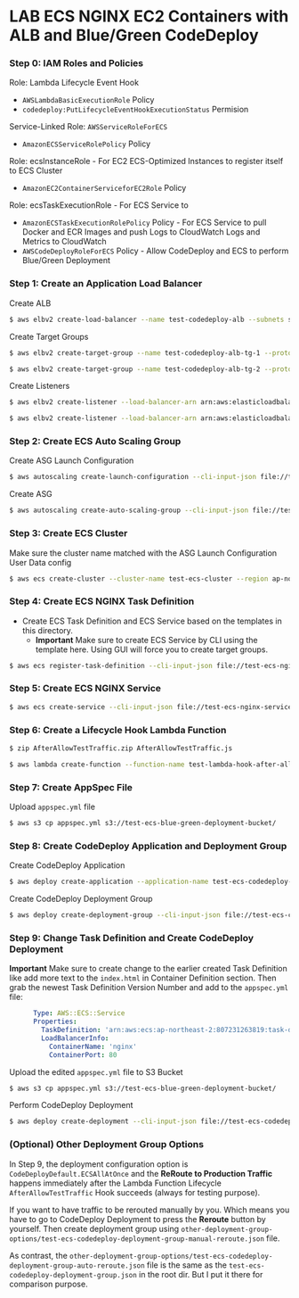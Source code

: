 # LAB ECS NGINX EC2 Containers with ALB and Blue/Green CodeDeploy

### Step 0: IAM Roles and Policies

Role: Lambda Lifecycle Event Hook
- `AWSLambdaBasicExecutionRole` Policy
- `codedeploy:PutLifecycleEventHookExecutionStatus` Permision

Service-Linked Role: `AWSServiceRoleForECS`
- `AmazonECSServiceRolePolicy` Policy

Role: ecsInstanceRole - For EC2 ECS-Optimized Instances to register itself to ECS Cluster
- `AmazonEC2ContainerServiceforEC2Role` Policy

Role: ecsTaskExecutionRole - For ECS Service to 
- `AmazonECSTaskExecutionRolePolicy` Policy - For ECS Service to pull Docker and ECR Images and push Logs to CloudWatch Logs and Metrics to CloudWatch
- `AWSCodeDeployRoleForECS` Policy - Allow CodeDeploy and ECS to perform Blue/Green Deployment


### Step 1: Create an Application Load Balancer

Create ALB
```bash
$ aws elbv2 create-load-balancer --name test-codedeploy-alb --subnets subnet-00d774ad15e1b13c4 subnet-093d7628d7c4b87db --security-groups sg-03972bfee70c70f81 --region ap-northeast-2
```

Create Target Groups
```bash
$ aws elbv2 create-target-group --name test-codedeploy-alb-tg-1 --protocol HTTP --port 80 --target-type ip --vpc-id vpc-01942f3f1fb48a27c --region ap-northeast-2

$ aws elbv2 create-target-group --name test-codedeploy-alb-tg-2 --protocol HTTP --port 80 --target-type ip --vpc-id vpc-01942f3f1fb48a27c --region ap-northeast-2
```

Create Listeners
```bash
$ aws elbv2 create-listener --load-balancer-arn arn:aws:elasticloadbalancing:ap-northeast-2:807231263819:loadbalancer/app/test-codedeploy-alb/e733bec8371eba49 --protocol HTTP --port 80 --default-actions Type=forward,TargetGroupArn=arn:aws:elasticloadbalancing:ap-northeast-2:807231263819:targetgroup/test-codedeploy-alb-tg-1/ac251d587255d123 --region ap-northeast-2

$ aws elbv2 create-listener --load-balancer-arn arn:aws:elasticloadbalancing:ap-northeast-2:807231263819:loadbalancer/app/test-codedeploy-alb/e733bec8371eba49 --protocol HTTP --port 8080 --default-actions Type=forward,TargetGroupArn=arn:aws:elasticloadbalancing:ap-northeast-2:807231263819:targetgroup/test-codedeploy-alb-tg-2/36ec7aff13b3eee6 --region ap-northeast-2
```

### Step 2: Create ECS Auto Scaling Group

Create ASG Launch Configuration
```bash
$ aws autoscaling create-launch-configuration --cli-input-json file://test-ecs-asg-launch-config.json --user-data file://test-ecs-asg-launch-config-user-data.txt --region ap-northeast-2
```

Create ASG
```bash
$ aws autoscaling create-auto-scaling-group --cli-input-json file://test-ecs-asg.json --region ap-northeast-2
```

### Step 3: Create ECS Cluster

Make sure the cluster name matched with the ASG Launch Configuration User Data config
```bash
$ aws ecs create-cluster --cluster-name test-ecs-cluster --region ap-northeast-2
```

### Step 4: Create ECS NGINX Task Definition

- Create ECS Task Definition and ECS Service based on the templates in this directory.
  - **Important** Make sure to create ECS Service by CLI using the template here. Using GUI will force you to create target groups. 

```bash
$ aws ecs register-task-definition --cli-input-json file://test-ecs-nginx-task-def.json --region ap-northeast-2
```

### Step 5: Create ECS NGINX Service

```bash
$ aws ecs create-service --cli-input-json file://test-ecs-nginx-service.json --region ap-northeast-2
```

### Step 6: Create a Lifecycle Hook Lambda Function

```bash
$ zip AfterAllowTestTraffic.zip AfterAllowTestTraffic.js

$ aws lambda create-function --function-name test-lambda-hook-after-allow-test-traffic --zip-file fileb://AfterAllowTestTraffic.zip --handler AfterAllowTestTraffic.handler --runtime nodejs10.x --role arn:aws:iam::807231263819:role/ecsLifecycleEventHookForLambda --region ap-northeast-2
```

### Step 7: Create AppSpec File

Upload `appspec.yml` file
```bash
$ aws s3 cp appspec.yml s3://test-ecs-blue-green-deployment-bucket/
```

### Step 8: Create CodeDeploy Application and Deployment Group

Create CodeDeploy Application
```bash
$ aws deploy create-application --application-name test-ecs-codedeploy-app --compute-platform ECS --region ap-northeast-2
```

Create CodeDeploy Deployment Group
```bash
$ aws deploy create-deployment-group --cli-input-json file://test-ecs-codedeploy-deployment-group.json --region ap-northeast-2
```

### Step 9: Change Task Definition and Create CodeDeploy Deployment

**Important** Make sure to create change to the earlier created Task Definition like add more text to the `index.html` in Container Definition section. Then grab the newest Task Definition Version Number and add to the `appspec.yml` file:
```yml
      Type: AWS::ECS::Service
      Properties:
        TaskDefinition: 'arn:aws:ecs:ap-northeast-2:807231263819:task-definition/test-ecs-nginx-task-def:2'  # Add New Version here
        LoadBalancerInfo:
          ContainerName: 'nginx'
          ContainerPort: 80
```

Upload the edited `appspec.yml` file to S3 Bucket
```bash
$ aws s3 cp appspec.yml s3://test-ecs-blue-green-deployment-bucket/
```

Perform CodeDeploy Deployment
```bash
$ aws deploy create-deployment --cli-input-json file://test-ecs-codedeploy-deployment.json --region ap-northeast-2
```


### (Optional) Other Deployment Group Options

In Step 9, the deployment configuration option is `CodeDeployDefault.ECSAllAtOnce` and the **ReRoute to Production Traffic** happens immediately after the Lambda Function Lifecycle `AfterAllowTestTraffic` Hook succeeds (always for testing purpose).

If you want to have traffic to be rerouted manually by you. Which means you have to go to CodeDeploy Deployment to press the **Reroute** button by yourself. Then create deployment group using `other-deployment-group-options/test-ecs-codedeploy-deployment-group-manual-reroute.json` file. 

As contrast, the `other-deployment-group-options/test-ecs-codedeploy-deployment-group-auto-reroute.json` file is the same as the `test-ecs-codedeploy-deployment-group.json` in the root dir. But I put it there for comparison purpose. 
